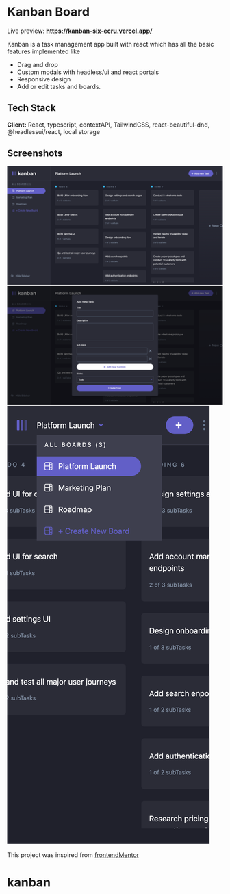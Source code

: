 # Kanban Board

Live preview: **<https://kanban-six-ecru.vercel.app/>**

Kanban is a task management app built with react which has all the basic features implemented like 

- Drag and drop
- Custom modals with headless/ui and react portals
- Responsive design
- Add or edit tasks and boards.

## Tech Stack

**Client:** React, typescript, contextAPI, TailwindCSS, react-beautiful-dnd, @headlessui/react, local storage

## Screenshots

![](https://github.com/k3sha7/kanban/blob/main/public/ss1.png)
![](https://github.com/k3sha7/kanban/blob/main/public/ss2.png)
![](https://github.com/k3sha7/kanban/blob/main/public/ss3.png)

This project was inspired from [frontendMentor](https://www.frontendmentor.io/challenges/kanban-task-management-web-app-wgQLt-HlbB) 
# kanban
